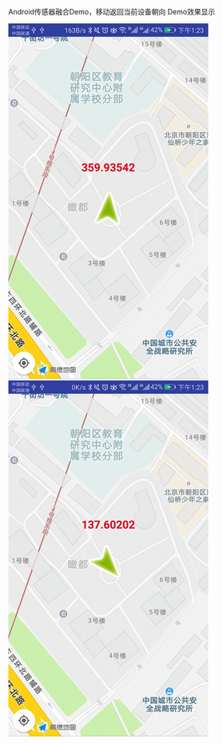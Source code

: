 Android传感器融合Demo，移动返回当前设备朝向
Demo效果显示

![项目显示效果](https://github.com/EUEHBin/SenorMerge/blob/master/pic/p3.jpg)  ![项目显示效果](https://github.com/EUEHBin/SenorMerge/blob/master/pic/p4.jpg)
